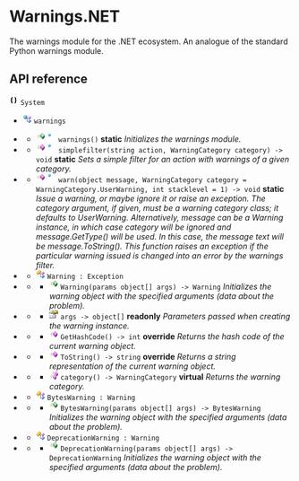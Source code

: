# Warnings.NET

The warnings module for the .NET ecosystem. An analogue of the standard Python warnings module.

## API reference

![namespace](https://github.com/ColorfulSoft/System.AI/raw/v2.0/Docs/Icons/namespace.png) `System`

* ![staticclass](https://github.com/ColorfulSoft/System.AI/raw/v2.0/Docs/Icons/staticclass.png) `warnings`

* *  ![constructor](https://github.com/ColorfulSoft/System.AI/raw/v2.0/Docs/Icons/constructor.png) ![static](https://github.com/ColorfulSoft/System.AI/raw/v2.0/Docs/Icons/overlaystatic.png) `warnings()` **static** _Initializes the warnings module._

* *  ![method](https://github.com/ColorfulSoft/System.AI/raw/v2.0/Docs/Icons/method.png) ![static](https://github.com/ColorfulSoft/System.AI/raw/v2.0/Docs/Icons/overlaystatic.png) `simplefilter(string action, WarningCategory category) -> void` **static** _Sets a simple filter for an action with warnings of a given category._

* *  ![method](https://github.com/ColorfulSoft/System.AI/raw/v2.0/Docs/Icons/method.png) ![static](https://github.com/ColorfulSoft/System.AI/raw/v2.0/Docs/Icons/overlaystatic.png) `warn(object message, WarningCategory category = WarningCategory.UserWarning, int stacklevel = 1) -> void` **static** _Issue a warning, or maybe ignore it or raise an exception. The category argument, if given, must be a warning category class; it defaults to UserWarning. Alternatively, message can be a Warning instance, in which case category will be ignored and message.GetType() will be used. In this case, the message text will be message.ToString(). This function raises an exception if the particular warning issued is changed into an error by the warnings filter._

* * ![class](https://github.com/ColorfulSoft/System.AI/raw/v2.0/Docs/Icons/class.png) `Warning : Exception`

* * *  ![constructor](https://github.com/ColorfulSoft/System.AI/raw/v2.0/Docs/Icons/constructor.png) `Warning(params object[] args) -> Warning` _Initializes the warning object with the specified arguments (data about the problem)._

* * *  ![property](https://github.com/ColorfulSoft/System.AI/raw/v2.0/Docs/Icons/property.png) `args -> object[]` **readonly** _Parameters passed when creating the warning instance._

* * *  ![method](https://github.com/ColorfulSoft/System.AI/raw/v2.0/Docs/Icons/method.png) `GetHashCode() -> int` **override** _Returns the hash code of the current warning object._

* * *  ![method](https://github.com/ColorfulSoft/System.AI/raw/v2.0/Docs/Icons/method.png) `ToString() -> string` **override** _Returns a string representation of the current warning object._

* * *  ![virtualmethod](https://github.com/ColorfulSoft/System.AI/raw/v2.0/Docs/Icons/virtualmethod.png) `category() -> WarningCategory` **virtual** _Returns the warning category._

* * ![class](https://github.com/ColorfulSoft/System.AI/raw/v2.0/Docs/Icons/class.png) `BytesWarning : Warning`

* * *  ![constructor](https://github.com/ColorfulSoft/System.AI/raw/v2.0/Docs/Icons/constructor.png) `BytesWarning(params object[] args) -> BytesWarning` _Initializes the warning object with the specified arguments (data about the problem)._

* * ![class](https://github.com/ColorfulSoft/System.AI/raw/v2.0/Docs/Icons/class.png) `DeprecationWarning : Warning`

* * *  ![constructor](https://github.com/ColorfulSoft/System.AI/raw/v2.0/Docs/Icons/constructor.png) `DeprecationWarning(params object[] args) -> DeprecationWarning` _Initializes the warning object with the specified arguments (data about the problem)._
